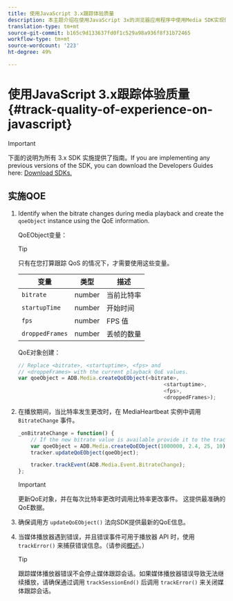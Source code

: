 ```yaml
---
title: 使用JavaScript 3.x跟踪体验质量
description: 本主题介绍在使用JavaScript 3x的浏览器应用程序中使用Media SDK实现体验质量(QoE,QoS)跟踪。
translation-type: tm+mt
source-git-commit: b165c9d133637fd0f1c529a98a936f8f31b72465
workflow-type: tm+mt
source-wordcount: '223'
ht-degree: 49%

---
```



# 使用JavaScript 3.x跟踪体验质量{#track-quality-of-experience-on-javascript}

>[!IMPORTANT]
>
>下面的说明为所有 3.x SDK 实施提供了指南。If you are implementing any previous versions of the SDK, you can download the Developers Guides here: [Download SDKs.](/help/sdk-implement/download-sdks.md)

## 实施QOE

1. Identify when the bitrate changes during media playback and create the `qoeObject` instance using the QoE information.

   QoEObject变量：

   >[!TIP]
   >
   >只有在您打算跟踪 QoS 的情况下，才需要使用这些变量。

   | 变量 | 类型 | 描述 |
   | --- | --- | --- |
   | `bitrate` | number | 当前比特率 |
   | `startupTime` | number | 开始时间 |
   | `fps` | number | FPS 值 |
   | `droppedFrames` | number | 丢帧的数量 |

   QoE对象创建：

   ```js
   // Replace <bitrate>, <startuptime>, <fps> and
   // <droppeFrames> with the current playback QoE values.
   var qoeObject = ADB.Media.createQoEObject(<bitrate>,
                                                  <startuptime>,
                                                  <fps>,
                                                  <droppedFrames>);
   ```

1. 在播放期间，当比特率发生更改时，在 MediaHeartbeat 实例中调用 `BitrateChange` 事件。

   ```js
   _onBitrateChange = function() {
       // If the new bitrate value is available provide it to the tracker.
       var qoeObject = ADB.Media.createQoEObject(1000000, 2.4, 25, 10);
       tracker.updateQoEObject(qoeObject);
   
       tracker.trackEvent(ADB.Media.Event.BitrateChange);
   };
   ```

   >[!IMPORTANT]
   >
   >更新QoE对象，并在每次比特率更改时调用比特率更改事件。 这提供最准确的QoE数据。

1. 确保调用方 `updateQoEObject()` 法向SDK提供最新的QoE信息。
1. 当媒体播放器遇到错误，并且错误事件可用于播放器 API 时，使用 `trackError()` 来捕获错误信息。（请参阅[概述](/help/sdk-implement/track-errors/track-errors-overview.md)。）

   >[!TIP]
   >
   >跟踪媒体播放器错误不会停止媒体跟踪会话。如果媒体播放器错误导致无法继续播放，请确保通过调用 `trackSessionEnd()` 后调用 `trackError()` 来关闭媒体跟踪会话。
